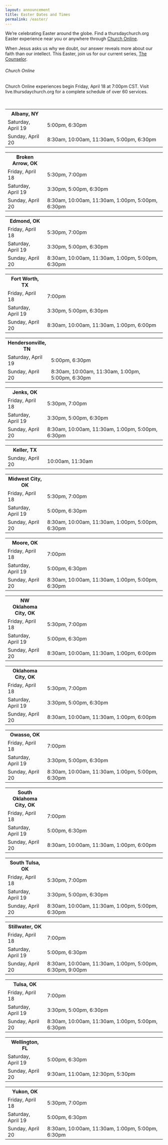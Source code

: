 ```yaml
---
layout: announcement
title: Easter Dates and Times
permalink: /easter/
---
```


We’re celebrating Easter around the globe. Find a thursdaychurch.org Easter experience near you or anywhere through [Church Online](//live.thursdaychurch.org).

When Jesus asks us why we doubt, our answer reveals more about our faith than our intellect. This Easter, join us for our current series, [The Counselor](/watch/the-counselor/).

<div class="panel">
<h6>Church Online</h6>
<p class="detail">Church Online experiences begin Friday, April 18 at 7:00pm CST. Visit live.thursdaychurch.org for a complete schedule of over 60 services.</p>
</div>
<br />

<table class="expand">
<tr>
<th width="25%" class="text-left">Albany, NY</th>
</tr>
<tr>
<td>Saturday, April 19</td>
<td>5:00pm, 6:30pm</td>
</tr>
<tr>
<td>Sunday, April 20</td>
<td>8:30am, 10:00am, 11:30am, 5:00pm, 6:30pm</td>
</tr>
</table>

<table class="expand">
<tr>
<th width="25%" class="text-left">Broken Arrow, OK</th>
</tr>
<tr>
<td>Friday, April 18</td>
<td>5:30pm, 7:00pm</td>
</tr>
<td>Saturday, April 19</td>
<td>3:30pm, 5:00pm, 6:30pm</td>
</tr>
<tr>
<td>Sunday, April 20</td>
<td>8:30am, 10:00am, 11:30am, 1:00pm, 5:00pm, 6:30pm</td>
</tr>
</table>

<table class="expand">
<tr>
<th width="25%" class="text-left">Edmond, OK</th>
</tr>
<tr>
<td>Friday, April 18</td>
<td>5:30pm, 7:00pm</td>
</tr>
<tr>
<td>Saturday, April 19</td>
<td>3:30pm, 5:00pm, 6:30pm</td>
</tr>
<tr>
<td>Sunday, April 20</td>
<td>8:30am, 10:00am, 11:30am, 1:00pm, 5:00pm, 6:30pm</td>
</tr>
</table>

<table class="expand">
<tr>
<th width="25%" class="text-left">Fort Worth, TX</th>
</tr>
<tr>
<td>Friday, April 18</td>
<td>7:00pm</td>
</tr>
<td>Saturday, April 19</td>
<td>3:30pm, 5:00pm, 6:30pm</td>
</tr>
<tr>
<td>Sunday, April 20</td>
<td>8:30am, 10:00am, 11:30am, 1:00pm, 6:00pm</td>
</tr>
</table>

<table class="expand">
<tr>
<th width="25%" class="text-left">Hendersonville, TN</th>
</tr>
<td>Saturday, April 19</td>
<td>5:00pm, 6:30pm</td>
</tr>
<tr>
<td>Sunday, April 20</td>
<td>8:30am, 10:00am, 11:30am, 1:00pm, 5:00pm, 6:30pm</td>
</tr>
</table>

<table class="expand">
<tr>
<th width="25%" class="text-left">Jenks, OK</th>
</tr>
<tr>
<td>Friday, April 18</td>
<td>5:30pm, 7:00pm</td>
</tr>
<tr>
<td>Saturday, April 19</td>
<td>3:30pm, 5:00pm, 6:30pm</td>
</tr>
<tr>
<td>Sunday, April 20</td>
<td>8:30am, 10:00am, 11:30am, 1:00pm, 5:00pm, 6:30pm</td>
</tr>
</table>

<table class="expand">
<tr>
<th width="25%" class="text-left">Keller, TX</th>
</tr>
<tr>
<td>Sunday, April 20</td>
<td>10:00am, 11:30am</td>
</th>
</table>

<table class="expand">
<tr>
<th width="25%" class="text-left">Midwest City, OK</th>
</tr>
<tr>
<td>Friday, April 18</td>
<td>5:30pm, 7:00pm</td>
</tr>
<tr>
<td>Saturday, April 19</td>
<td>5:00pm, 6:30pm</td>
</tr>
<tr>
<td>Sunday, April 20</td>
<td>8:30am, 10:00am, 11:30am, 1:00pm, 5:00pm, 6:30pm</td>
</tr>
</table>

<table class="expand">
<tr>
<th width="25%" class="text-left">Moore, OK</th>
</tr>
<tr>
<td>Friday, April 18</td>
<td>7:00pm</td>
</tr>
<tr>
<td>Saturday, April 19</td>
<td>5:00pm, 6:30pm</td>
</tr>
<tr>
<td>Sunday, April 20</td>
<td>8:30am, 10:00am, 11:30am, 1:00pm, 5:00pm, 6:30pm</td>
</tr>
</table>

<table class="expand">
<tr>
<th width="25%" class="text-left">NW Oklahoma City, OK</th>
</tr>
<tr>
<td>Friday, April 18</td>
<td>5:30pm, 7:00pm</td>
</tr>
<tr>
<td>Saturday, April 19</td>
<td>5:00pm, 6:30pm</td>
</tr>
<tr>
<td>Sunday, April 20</td>
<td>8:30am, 10:00am, 11:30am, 1:00pm, 6:00pm</td>
</tr>
</table>

<table class="expand">
<tr>
<th width="25%" class="text-left">Oklahoma City, OK</th>
</tr>
<tr>
<td>Friday, April 18</td>
<td>5:30pm, 7:00pm</td>
</tr>
<tr>
<td>Saturday, April 19</td>
<td>3:30pm, 5:00pm, 6:30pm</td>
</tr>
<tr>
<td>Sunday, April 20</td>
<td>8:30am, 10:00am, 11:30am, 1:00pm, 6:00pm</td>
</tr>
</table>

<table class="expand">
<tr>
<th width="25%" class="text-left">Owasso, OK</th>
</tr>
<tr>
<td>Friday, April 18</td>
<td>7:00pm</td>
</tr>
<tr>
<td>Saturday, April 19</td>
<td>3:30pm, 5:00pm, 6:30pm</td>
</tr>
<tr>
<td>Sunday, April 20</td>
<td>8:30am, 10:00am, 11:30am, 1:00pm, 5:00pm, 6:30pm</td>
</tr>
</table>

<table class="expand">
<tr>
<th width="25%" class="text-left">South Oklahoma City, OK</th>
</tr>
<tr>
<td>Friday, April 18</td>
<td>7:00pm</td>
</tr>
<tr>
<td>Saturday, April 19</td>
<td>5:00pm, 6:30pm</td>
</tr>
<tr>
<td>Sunday, April 20</td>
<td>8:30am, 10:00am, 11:30am, 1:00pm, 6:00pm</td>
</tr>
</table>

<table class="expand">
<tr>
<th width="25%" class="text-left">South Tulsa, OK</th>
</tr>
<tr>
<td>Friday, April 18</td>
<td>5:30pm, 7:00pm</td>
</tr>
<tr>
<td>Saturday, April 19</td>
<td>3:30pm, 5:00pm, 6:30pm</td>
</tr>
<tr>
<td>Sunday, April 20</td>
<td>8:30am, 10:00am, 11:30am, 1:00pm, 5:00pm, 6:30pm</td>
</tr>
</table>


<table class="expand">
<tr>
<th width="25%" class="text-left">Stillwater, OK</th>
</tr>
<tr>
<td>Friday, April 18</td>
<td>7:00pm</td>
</tr>
<tr>
<td>Saturday, April 19</td>
<td>5:00pm, 6:30pm</td>
</tr>
<tr>
<td>Sunday, April 20</td>
<td>8:30am, 10:00am, 11:30am, 1:00pm, 5:00pm, 6:30pm, 9:00pm</td>
</tr>
</table>

<table class="expand">
<tr>
<th width="25%" class="text-left">Tulsa, OK</th>
</tr>
<tr>
<td>Friday, April 18</td>
<td>7:00pm</td>
</tr>
<tr>
<td>Saturday, April 19</td>
<td>3:30pm, 5:00pm, 6:30pm</td>
</tr>
<tr>
<td>Sunday, April 20</td>
<td>8:30am, 10:00am, 11:30am, 1:00pm, 5:00pm, 6:30pm</td>
</tr>
</table>

<table class="expand">
<tr>
<th width="25%" class="text-left">Wellington, FL</th>
</tr>
<tr>
<td>Saturday, April 19</td>
<td>5:00pm, 6:30pm</td>
</tr>
<tr>
<td>Sunday, April 20</td>
<td>9:30am, 11:00am, 12:30pm, 5:30pm</td>
</tr>
</table>

<table class="expand">
<tr>
<th width="25%" class="text-left">Yukon, OK</th>
</tr>
<tr>
<td>Friday, April 18</td>
<td>5:30pm, 7:00pm</td>
</tr>
<tr>
<td>Saturday, April 19</td>
<td>5:00pm, 6:30pm</td>
</tr>
<tr>
<td>Sunday, April 20</td>
<td>8:30am, 10:00am, 11:30am, 1:00pm, 5:00pm, 6:30pm</td>
</tr>
</table>
